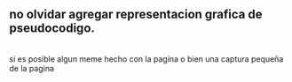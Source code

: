 ## no olvidar agregar representacion grafica de pseudocodigo.
<br>
si es posible algun meme hecho con la pagina o bien una captura pequeña de la pagina

